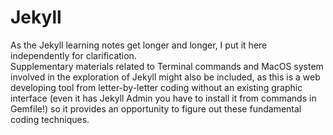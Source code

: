 # Jekyll

As the Jekyll learning notes get longer and longer, I put it here independently for clarification. \
Supplementary materials related to Terminal commands and MacOS system involved in the exploration of Jekyll might also be included, as 
this is a web developing tool from letter-by-letter coding without an existing graphic interface (even it has Jekyll Admin you have to install
it from commands in Gemfile!) so it provides an opportunity to figure out these fundamental coding techniques.
